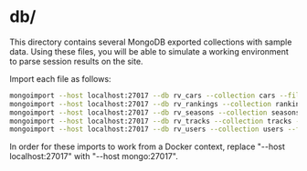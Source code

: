 # db/

This directory contains several MongoDB exported collections with sample data. Using these files, you will be able to
simulate a working environment to parse session results on the site.

Import each file as follows:
```bash
mongoimport --host localhost:27017 --db rv_cars --collection cars --file rv_cars.cars.json --jsonArray &&
mongoimport --host localhost:27017 --db rv_rankings --collection rankings --file rv_rankings.rankings.json --jsonArray &&
mongoimport --host localhost:27017 --db rv_seasons --collection seasons --file rv_seasons.seasons.json --jsonArray &&
mongoimport --host localhost:27017 --db rv_tracks --collection tracks --file rv_tracks.tracks.json --jsonArray &&
mongoimport --host localhost:27017 --db rv_users --collection users --file rv_users.users.json --jsonArray
```

In order for these imports to work from a Docker context, replace "--host localhost:27017" with "--host mongo:27017".
